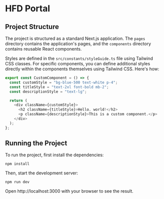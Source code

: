 # HFD Portal

## Project Structure

The project is structured as a standard Next.js application. The `pages` directory contains the application's pages, and the `components` directory contains reusable React components.

Styles are defined in the `src/constants/styleGuide.ts` file using Tailwind CSS classes. For specific components, you can define additional styles directly within the components themselves using Tailwind CSS. Here's how:

```ts
export const CustomComponent = () => {
  const customStyle = "bg-blue-500 text-white p-4";
  const titleStyle = "text-2xl font-bold mb-2";
  const descriptionStyle = "text-lg";

  return (
    <div className={customStyle}>
      <h2 className={titleStyle}>Hello, world!</h2>
      <p className={descriptionStyle}>This is a custom component.</p>
    </div>
  );
};
```

## Running the Project

To run the project, first install the dependencies:

`npm install`

Then, start the development server:

`npm run dev`

Open http://localhost:3000 with your browser to see the result.

